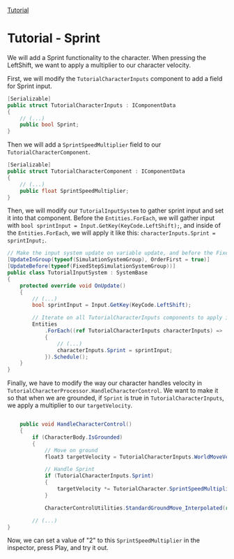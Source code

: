 
[Tutorial](../tutorial.md)

# Tutorial - Sprint

We will add a Sprint functionality to the character. When pressing the LeftShift, we want to apply a multiplier to our character velocity.

First, we will modify the `TutorialCharacterInputs` component to add a field for Sprint input.

```cs
[Serializable]
public struct TutorialCharacterInputs : IComponentData
{
    // (...)
    public bool Sprint; 
}
```

Then we will add a `SprintSpeedMultiplier` field to our `TutorialCharacterComponent`.

```cs
[Serializable]
public struct TutorialCharacterComponent : IComponentData
{
    // (...)
    public float SprintSpeedMultiplier; 
}
```

Then, we will modify our `TutorialInputSystem` to gather sprint input and set it into that component. Before the `Entities.ForEach`, we will gather input with `bool sprintInput = Input.GetKey(KeyCode.LeftShift);`, and inside of the `Entities.ForEach`, we will apply it like this: `characterInputs.Sprint = sprintInput;`.

```cs
// Make the input system update on variable update, and before the FixedStepSimulationSystemGroup (where the character updates)
[UpdateInGroup(typeof(SimulationSystemGroup), OrderFirst = true)]
[UpdateBefore(typeof(FixedStepSimulationSystemGroup))]
public class TutorialInputSystem : SystemBase
{
    protected override void OnUpdate()
    {        
        // (...)
        bool sprintInput = Input.GetKey(KeyCode.LeftShift);

        // Iterate on all TutorialCharacterInputs components to apply input to them
        Entities
            .ForEach((ref TutorialCharacterInputs characterInputs) =>
            {
                // (...)
                characterInputs.Sprint = sprintInput;
            }).Schedule();
    }
}
```

Finally, we have to modify the way our character handles velocity in `TutorialCharacterProcessor.HandleCharacterControl`. We want to make it so that when we are grounded, if `Sprint` is true in `TutorialCharacterInputs`, we apply a multiplier to our `targetVelocity`.

```cs

    public void HandleCharacterControl()
    {
        if (CharacterBody.IsGrounded)
        {
            // Move on ground
            float3 targetVelocity = TutorialCharacterInputs.WorldMoveVector * TutorialCharacter.GroundMaxSpeed;

            // Handle Sprint
            if (TutorialCharacterInputs.Sprint)
            {
                targetVelocity *= TutorialCharacter.SprintSpeedMultiplier;
            }

            CharacterControlUtilities.StandardGroundMove_Interpolated(ref CharacterBody.RelativeVelocity, targetVelocity, TutorialCharacter.GroundedMovementSharpness, DeltaTime, GroundingUp, CharacterBody.GroundHit.Normal);

        // (...)
}
```

Now, we can set a value of "2" to this `SprintSpeedMultiplier` in the inspector, press Play, and try it out.
